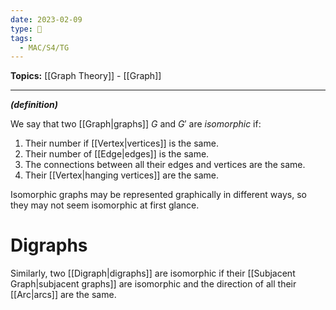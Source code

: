 ```yaml
---
date: 2023-02-09
type: 🧠
tags:
  - MAC/S4/TG
---
```


**Topics:** [[Graph Theory]] - [[Graph]]

---

_**(definition)**_

We say that two [[Graph|graphs]] $G$ and $G'$ are _isomorphic_ if:

1. Their number if [[Vertex|vertices]] is the same.
2. Their number of [[Edge|edges]] is the same.
3. The connections between all their edges and vertices are the same.
4. Their [[Vertex|hanging vertices]] are the same.

Isomorphic graphs may be represented graphically in different ways, so they may not seem isomorphic at first glance.

# Digraphs

Similarly, two [[Digraph|digraphs]] are isomorphic if their [[Subjacent Graph|subjacent graphs]] are isomorphic and the direction of all their [[Arc|arcs]] are the same.
